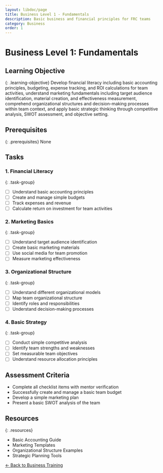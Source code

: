 ```yaml
---
layout: libdoc/page
title: Business Level 1 - Fundamentals
description: Basic business and financial principles for FRC teams
category: Business
order: 1
---
```


# Business Level 1: Fundamentals

## Learning Objective
{: .learning-objective}
Develop financial literacy including basic accounting principles, budgeting, expense tracking, and ROI calculations for team activities, understand marketing fundamentals including target audience identification, material creation, and effectiveness measurement, comprehend organizational structures and decision-making processes within team context, and apply basic strategic thinking through competitive analysis, SWOT assessment, and objective setting.

## Prerequisites
{: .prerequisites}
None

## Tasks

### 1. Financial Literacy
{: .task-group}
- [ ] Understand basic accounting principles
- [ ] Create and manage simple budgets
- [ ] Track expenses and revenue
- [ ] Calculate return on investment for team activities

### 2. Marketing Basics
{: .task-group}
- [ ] Understand target audience identification
- [ ] Create basic marketing materials
- [ ] Use social media for team promotion
- [ ] Measure marketing effectiveness

### 3. Organizational Structure
{: .task-group}
- [ ] Understand different organizational models
- [ ] Map team organizational structure
- [ ] Identify roles and responsibilities
- [ ] Understand decision-making processes

### 4. Basic Strategy
{: .task-group}
- [ ] Conduct simple competitive analysis
- [ ] Identify team strengths and weaknesses
- [ ] Set measurable team objectives
- [ ] Understand resource allocation principles

## Assessment Criteria
- Complete all checklist items with mentor verification
- Successfully create and manage a basic team budget
- Develop a simple marketing plan
- Present a basic SWOT analysis of the team

## Resources
{: .resources}
- Basic Accounting Guide
- Marketing Templates
- Organizational Structure Examples
- Strategic Planning Tools

[← Back to Business Training](../)